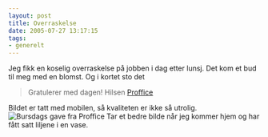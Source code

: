 ```yaml
---
layout: post
title: Overraskelse
date: 2005-07-27 13:17:15
tags: 
- generelt
---
```

Jeg fikk en koselig overraskelse på jobben i dag etter lunsj. Det kom et bud til meg med en blomst. Og i kortet sto det <blockquote>Gratulerer med dagen! Hilsen <a href="http://www.proffice.no/">Proffice</a></blockquote> Bildet er tatt med mobilen, så kvaliteten er ikke så utrolig. <img src="http://pjatt.net/wp-content/proffice_gave.jpg" alt="Bursdags gave fra Proffice" /> Tar et bedre bilde når jeg kommer hjem og har fått satt liljene i en vase.
